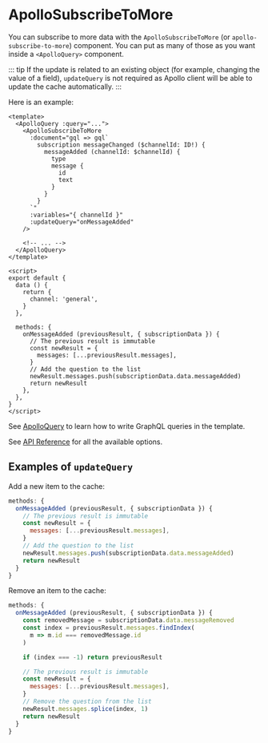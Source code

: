 # ApolloSubscribeToMore

You can subscribe to more data with the `ApolloSubscribeToMore` (or `apollo-subscribe-to-more`) component. You can put as many of those as you want inside a `<ApolloQuery>` component.

::: tip
If the update is related to an existing object (for example, changing the value of a field), `updateQuery` is not required as Apollo client will be able to update the cache automatically.
:::

Here is an example:

```vue
<template>
  <ApolloQuery :query="...">
    <ApolloSubscribeToMore
      :document="gql => gql`
        subscription messageChanged ($channelId: ID!) {
          messageAdded (channelId: $channelId) {
            type
            message {
              id
              text
            }
          }
        }
      `"
      :variables="{ channelId }"
      :updateQuery="onMessageAdded"
    />

    <!-- ... -->
  </ApolloQuery>
</template>

<script>
export default {
  data () {
    return {
      channel: 'general',
    }
  },

  methods: {
    onMessageAdded (previousResult, { subscriptionData }) {
      // The previous result is immutable
      const newResult = {
        messages: [...previousResult.messages],
      }
      // Add the question to the list
      newResult.messages.push(subscriptionData.data.messageAdded)
      return newResult
    },
  },
}
</script>
```

See [ApolloQuery](./query.md) to learn how to write GraphQL queries in the template.

See [API Reference](../../api/apollo-subscribe-to-more.md) for all the available options.

## Examples of `updateQuery`

Add a new item to the cache:

```js
methods: {
  onMessageAdded (previousResult, { subscriptionData }) {
    // The previous result is immutable
    const newResult = {
      messages: [...previousResult.messages],
    }
    // Add the question to the list
    newResult.messages.push(subscriptionData.data.messageAdded)
    return newResult
  }
}
```

Remove an item to the cache:

```js
methods: {
  onMessageAdded (previousResult, { subscriptionData }) {
    const removedMessage = subscriptionData.data.messageRemoved
    const index = previousResult.messages.findIndex(
      m => m.id === removedMessage.id
    )

    if (index === -1) return previousResult

    // The previous result is immutable
    const newResult = {
      messages: [...previousResult.messages],
    }
    // Remove the question from the list
    newResult.messages.splice(index, 1)
    return newResult
  }
}
```
